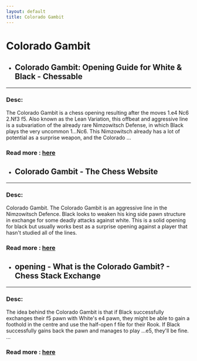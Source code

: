 ```yaml
---
layout: default
title: Colorado Gambit
---
```

# Colorado Gambit
- ## **Colorado Gambit: Opening Guide for White & Black - Chessable** 

---
### Desc: 
 The Colorado Gambit is a chess opening resulting after the moves 1.e4 Nc6 2.Nf3 f5. Also known as the Lean Variation, this offbeat and aggressive line is a subvariation of the already rare Nimzowitsch Defense, in which Black plays the very uncommon 1…Nc6. This Nimzowitsch already has a lot of potential as a surprise weapon, and the Colorado ... 
### Read more : [here](https://www.chessable.com/blog/colorado-gambit/) 
- ## **Colorado Gambit - The Chess Website** 

---
### Desc: 
 Colorado Gambit. The Colorado Gambit is an aggressive line in the Nimzowitsch Defence. Black looks to weaken his king side pawn structure in exchange for some deadly attacks against white. This is a solid opening for black but usually works best as a surprise opening against a player that hasn't studied all of the lines. 
### Read more : [here](https://www.thechesswebsite.com/colorado-gambit/) 
- ## **opening - What is the Colorado Gambit? - Chess Stack Exchange** 

---
### Desc: 
 The idea behind the Colorado Gambit is that if Black successfully exchanges their f5 pawn with White's e4 pawn, they might be able to gain a foothold in the centre and use the half-open f file for their Rook. If Black successfully gains back the pawn and manages to play ...e5, they'll be fine. ... 
### Read more : [here](https://chess.stackexchange.com/questions/5934/what-is-the-colorado-gambit) 


